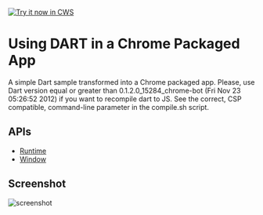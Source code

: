 <a target="_blank" href="https://chrome.google.com/webstore/detail/pcbbhbaibaphjlbaoahmahgmncbdkeli">![Try it now in CWS](https://raw.github.com/GoogleChrome/chrome-app-samples/master/tryitnowbutton.png "Click here to install this sample from the Chrome Web Store")</a>


# Using DART in a Chrome Packaged App

A simple Dart sample transformed into a Chrome packaged app. Please, use Dart version equal or greater than 
   0.1.2.0_15284_chrome-bot (Fri Nov 23 05:26:52 2012)
if you want to recompile dart to JS. See the correct, CSP compatible, command-line parameter in the compile.sh script.

## APIs

* [Runtime](http://developer.chrome.com/trunk/apps/app.runtime.html)
* [Window](http://developer.chrome.com/trunk/apps/app.window.html)

     
## Screenshot
![screenshot](https://raw.github.com/GoogleChrome/chrome-app-samples/master/dart/assets/screenshot_1280_800.png)

